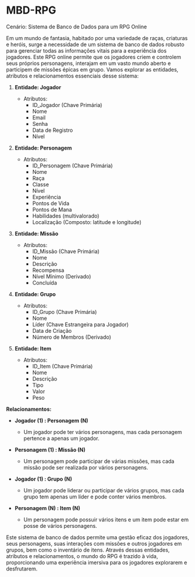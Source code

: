 # MBD-RPG

Cenário: Sistema de Banco de Dados para um RPG Online

Em um mundo de fantasia, habitado por uma variedade de raças, criaturas e heróis, surge a necessidade de um sistema de banco de dados robusto para gerenciar todas as informações vitais para a experiência dos jogadores. Este RPG online permite que os jogadores criem e controlem seus próprios personagens, interajam em um vasto mundo aberto e participem de missões épicas em grupo. Vamos explorar as entidades, atributos e relacionamentos essenciais desse sistema:

1. **Entidade: Jogador**
   - Atributos:
     - ID_Jogador (Chave Primária)
     - Nome
     - Email
     - Senha
     - Data de Registro
     - Nível

2. **Entidade: Personagem**
   - Atributos:
     - ID_Personagem (Chave Primária)
     - Nome
     - Raça
     - Classe
     - Nível
     - Experiência
     - Pontos de Vida
     - Pontos de Mana
     - Habilidades (multivalorado)
     - Localização (Composto: latitude e longitude)
       

3. **Entidade: Missão**
   - Atributos:
     - ID_Missão (Chave Primária)
     - Nome
     - Descrição
     - Recompensa
     - Nível Mínimo (Derivado)
     - Concluída

4. **Entidade: Grupo**
   - Atributos:
     - ID_Grupo (Chave Primária)
     - Nome
     - Líder (Chave Estrangeira para Jogador)
     - Data de Criação
     - Número de Membros (Derivado)

5. **Entidade: Item**
   - Atributos:
     - ID_Item (Chave Primária)
     - Nome
     - Descrição
     - Tipo
     - Valor
     - Peso

**Relacionamentos:**
- **Jogador (1) : Personagem (N)**
  - Um jogador pode ter vários personagens, mas cada personagem pertence a apenas um jogador.

- **Personagem (1) : Missão (N)**
  - Um personagem pode participar de várias missões, mas cada missão pode ser realizada por vários personagens.

- **Jogador (1) : Grupo (N)**
  - Um jogador pode liderar ou participar de vários grupos, mas cada grupo tem apenas um líder e pode conter vários membros.

- **Personagem (N) : Item (N)**
  - Um personagem pode possuir vários itens e um item pode estar em posse de vários personagens.

Este sistema de banco de dados permite uma gestão eficaz dos jogadores, seus personagens, suas interações com missões e outros jogadores em grupos, bem como o inventário de itens. Através dessas entidades, atributos e relacionamentos, o mundo do RPG é trazido à vida, proporcionando uma experiência imersiva para os jogadores explorarem e desfrutarem.
